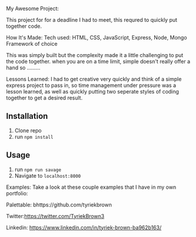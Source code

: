 My Awesome Project:


This project for for a deadline I had to meet, this requred to quickly put together code.


How It's Made:
Tech used: HTML, CSS, JavaScript, Express, Node, Mongo Framework of choice

This was simply built but the complexity made it a little challenging to put the code together. when you are on a time limit, simple doesn't really offer a hand so .........


Lessons Learned:
I had to get creative very quickly and think of a simple express project to pass in, so time management under pressure was a lesson learned, as well as quickly putting two seperate styles of coding together to get a desired result.



## Installation

1. Clone repo
2. run `npm install`

## Usage

1. run `npm run savage`
2. Navigate to `localhost:8000`

Examples:
Take a look at these couple examples that I have in my own portfolio:

Palettable: bhttps://github.com/tyriekbrown

Twitter:https://twitter.com/TyriekBrown3

Linkedin: https://www.linkedin.com/in/tyriek-brown-ba962b163/
